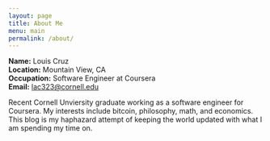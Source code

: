 ```yaml
---
layout: page
title: About Me
menu: main
permalink: /about/
---
```


**Name:** Louis Cruz  
**Location:** Mountain View, CA  
**Occupation:** Software Engineer at Coursera  
**Email:** lac323@cornell.edu  


Recent Cornell Unviersity graduate working as a software engineer for Coursera.  My interests
include bitcoin, philosophy, math, and economics. This blog is my haphazard attempt of keeping the world updated with what I am spending my time on. 

